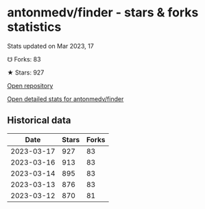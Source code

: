 # antonmedv/finder - stars & forks statistics

Stats updated on Mar 2023, 17

☋ Forks: 83

★ Stars: 927

[Open repository](https://github.com/antonmedv/finder)

[Open detailed stats for antonmedv/finder](https://reviewgithub.com/rep/antonmedv/finder)

## Historical data
| Date | Stars | Forks |
|------|-------|-------|
| 2023-03-17 | 927 | 83 | 
| 2023-03-16 | 913 | 83 | 
| 2023-03-14 | 895 | 83 | 
| 2023-03-13 | 876 | 83 | 
| 2023-03-12 | 870 | 81 | 

